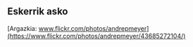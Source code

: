 ## Eskerrik asko

[Argazkia: www.flickr.com/photos/andrepmeyer](https://www.flickr.com/photos/andrepmeyer/43685272104/)